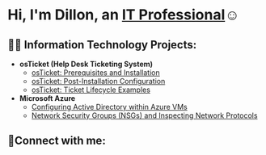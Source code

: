<h1>Hi, I'm Dillon, an <a href="https://linkedin.com/in/dillon-mitchell-">IT Professional</a>☺</h1>

<h2>👨‍💻 Information Technology Projects:</h2>

- <b>osTicket (Help Desk Ticketing System)</b>
  - [osTicket: Prerequisites and Installation](https://github.com/Luc1est/osticket-prereqs-)
  - [osTicket: Post-Installation Configuration](https://github.com/Luc1est/post-install-config)
  - [osTicket: Ticket Lifecycle Examples](https://github.com/Luc1est/ticket-lifecycle)
- <b>Microsoft Azure</b>
  - [Configuring Active Directory within Azure VMs](https://github.com/Luc1est/configure-ad)
  - [Network Security Groups (NSGs) and Inspecting Network Protocols](https://github.com/Luc1est/azure-network-protocols)

<h2>🤳Connect with me:</h2>

